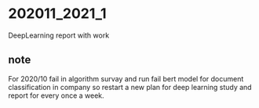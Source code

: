# 202011_2021_1
DeepLearning report with work

## note 
For 2020/10 fail in algorithm survay and run fail bert model for document classification in company 
so restart a new plan for deep learning study and report for every once a week.
